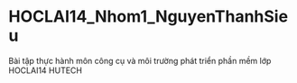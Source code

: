 # HOCLAI14_Nhom1_NguyenThanhSieu
Bài tập thực hành môn công cụ và môi trường phát triển phần mềm lớp HOCLAI14 HUTECH
